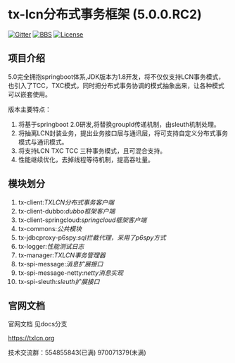 # tx-lcn分布式事务框架 (5.0.0.RC2)

[![Gitter](https://badges.gitter.im/codingapi/tx-lcn.svg)](https://gitter.im/codingapi/tx-lcn?utm_source=badge&utm_medium=badge&utm_campaign=pr-badge)
[![BBS](https://bbs.txlcn.org/style/Archlinux/txlcn-bbs.svg)](https://bbs.txlcn.org)
[![License](https://img.shields.io/badge/License-Apache%202.0-blue.svg?label=license)](https://github.com/codingapi/tx-lcn/blob/master/LICENSE)


## 项目介绍

5.0完全拥抱springboot体系,JDK版本为1.8开发，将不仅仅支持LCN事务模式，也引入了TCC，TXC模式，同时把分布式事务协调的模式抽象出来，让各种模式可以嵌套使用。


版本主要特点：
1.  将基于springboot 2.0研发,将替换groupId传递机制，由sleuth机制处理。
2.  将抽离LCN封装业务，提出业务接口层与通讯层，将可支持自定义分布式事务模式与通讯模式。
3.  将支持LCN TXC TCC 三种事务模式，且可混合支持。
4.  性能继续优化，去掉线程等待机制，提高吞吐量。



## 模块划分

1. tx-client:*TXLCN分布式事务客户端*
2. tx-client-dubbo:*dubbo框架客户端*   
3. tx-client-springcloud:*springcloud框架客户端*   
4. tx-commons:*公共模块*   
5. tx-jdbcproxy-p6spy:*sql拦截代理，采用了p6spy方式*  
6. tx-logger:*性能测试日志* 
7. tx-manager:*TXLCN事务管理器*   
8. tx-spi-message:*消息扩展接口*   
9. tx-spi-message-netty:*netty消息实现*  
10. tx-spi-sleuth:*sleuth扩展接口*


## 官网文档

官网文档 见docs分支

https://txlcn.org


技术交流群：554855843(已满) 970071379(未满)

